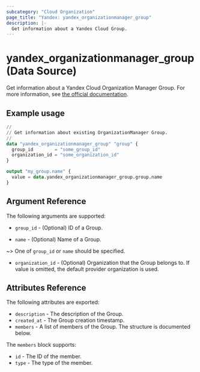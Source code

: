 ```yaml
---
subcategory: "Cloud Organization"
page_title: "Yandex: yandex_organizationmanager_group"
description: |-
  Get information about a Yandex Cloud Group.
---
```


# yandex_organizationmanager_group (Data Source)

Get information about a Yandex Cloud Organization Manager Group. For more information, see [the official documentation](https://yandex.cloud/docs/organization/manage-groups).

## Example usage

```terraform
//
// Get information about existing OrganizationManager Group.
//
data "yandex_organizationmanager_group" "group" {
  group_id        = "some_group_id"
  organization_id = "some_organization_id"
}

output "my_group.name" {
  value = data.yandex_organizationmanager_group.group.name
}
```

## Argument Reference

The following arguments are supported:

* `group_id` - (Optional) ID of a Group.

* `name` - (Optional) Name of a Group.

~> One of `group_id` or `name` should be specified.

* `organization_id` - (Optional) Organization that the Group belongs to. If value is omitted, the default provider organization is used.

## Attributes Reference

The following attributes are exported:

* `description` - The description of the Group.
* `created_at` - The Group creation timestamp.
* `members` - A list of members of the Group. The structure is documented below.

The `members` block supports:
* `id` - The ID of the member.
* `type` - The type of the member.
